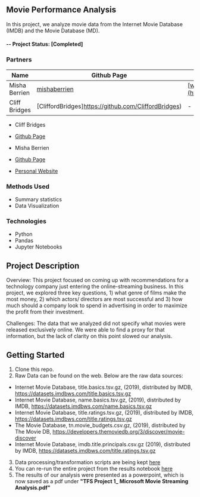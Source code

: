 ## Movie Performance Analysis
In this project, we analyze movie data from the Internet Movie Database (IMDB) and the Movie Database (MD).

#### -- Project Status: [Completed]

### Partners

|Name     |  Github Page   | Personal website |
|---------|-----------------|------------------|
|Misha Berrien | [mishaberrien](https://github.com/mishaberrien)| [www.mishaberrien.com](https://mishaberrien.com/)        |
|Cliff Bridges | [CliffordBridges]https://github.com/CliffordBridges) |     -   |

* Cliff Bridges
* [Github Page](https://github.com/CliffordBridges)

* Misha Berrien
* [Github Page](https://github.com/mishaberrien)
* [Personal Website](https://mishaberrien.com/)

### Methods Used
* Summary statistics
* Data Visualization

### Technologies
* Python
* Pandas
* Jupyter Notebooks

## Project Description

Overview:
This project focused on coming up with recommendations for a technology company just entering the online-streaming business. In this project, we explored three key questions, 1) what genre of films make the most money, 2) which actors/ directors are most successful and 3) how much should a company look to spend in advertising in order to maximize the profit from their investment.

Challenges:
The data that we analyzed did not specify what movies were released exclusively online. We were able to find a proxy for that information, but the lack of clarity on this point slowed our analysis.

## Getting Started

1. Clone this repo.
2. Raw Data can be found on the web. Below are the raw data sources:

* Internet Movie Database, title.basics.tsv.gz, (2019), distributed by IMDB,
https://datasets.imdbws.com/title.basics.tsv.gz
* Internet Movie Database, name.basics.tsv.gz, (2019), distributed by
IMDB, https://datasets.imdbws.com/name.basics.tsv.gz
* Internet Movie Database, title.ratings.tsv.gz, (2019), distributed by
IMDB, https://datasets.imdbws.com/title.ratings.tsv.gz
* The Movie Database, tn.movie_budgets.csv.gz, (2019), distributed by
The Movie DB,
https://developers.themoviedb.org/3/discover/movie-discover
* Internet Movie Database, imdb.title.principals.csv.gz (2019), distributed
by IMDB, https://datasets.imdbws.com/title.ratings.tsv.gz

3. Data processing/transformation scripts are being kept [here](https://github.com/CliffordBridges/Movie-Performance-Analysis/tree/master/src)
4. You can re-run the entire project from the results notebook [here](https://github.com/CliffordBridges/Movie-Performance-Analysis/tree/master/results)
5. The results of our analysis were presented as a powerpoint, which is now saved as a pdf under **"TFS Project 1_ Microsoft Movie Streaming Analysis.pdf"**
